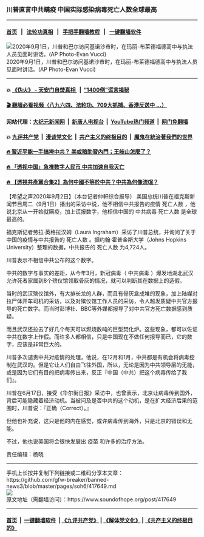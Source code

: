 ### 川普直言中共瞒疫 中国实际感染病毒死亡人数全球最高
------------------------

#### [首页](https://github.com/gfw-breaker/banned-news3/blob/master/README.md) &nbsp;&nbsp;|&nbsp;&nbsp; [法轮功真相](https://github.com/begood0513/basic/blob/master/README.md)  &nbsp;&nbsp;|&nbsp;&nbsp; [手把手翻墙教程](https://github.com/gfw-breaker/guides/wiki)  &nbsp;&nbsp;|&nbsp;&nbsp; [一键翻墙软件](https://github.com/gfw-breaker/nogfw/blob/master/README.md)  



<div><img alt="2020年9月1日，川普和巴尔访问基诺沙市时，在玛丽-布莱德福德高中与执法人员见面时讲话。(AP Photo-Evan Vucci)" src="https://img.soundofhope.org/2020-09/1599077848698.jpg"/>
<br/><figcaption class="caption">
 2020年9月1日，川普和巴尔访问基诺沙市时，在玛丽-布莱德福德高中与执法人员见面时讲话。(AP Photo-Evan Vucci)
</figcaption></div><hr/>

#### 💥 [《伪火》 - 天安门自焚真相 ](http://141.164.51.119:10000/videos/blog/weihuo.html)&nbsp; |&nbsp; [“1400例”谎言揭秘  ](http://141.164.51.119:10000/videos/blog/jiexi1400.html)

#### [ 🎬  翻墙必看视频（八九六四、法轮功、709大抓捕、香港反送中 ...）](https://github.com/gfw-breaker/links/blob/master/banned.md)

#### 网站代理：[大纪元新闻网](http://167.172.10.89:10080/gb/) &nbsp;|&nbsp; [新唐人电视台](http://167.172.10.89:8808/gb/)  &nbsp;|&nbsp; [YouTube热门频道](http://158.247.203.241/youtube.html) &nbsp;|&nbsp; [网门免翻墙](http://158.247.203.241:11000/show.aspx?name=ogHome)

#### 💥 [九评共产党](http://141.164.51.119:10000/videos/res/jiuping/)&nbsp; |&nbsp; [漫谈党文化](http://141.164.51.119:10000/videos/res/mtdwh/)&nbsp; |&nbsp; [共产主义的终极目的](http://141.164.51.119:10000/videos/res/zjmd/)&nbsp; |&nbsp; [魔鬼在統治著我們的世界](http://141.164.51.119:10000/videos/res/TheSpecter/)  

#### [ 🔥  習近平能一手搞垮中共？ 美或暗助習內鬥；王岐山怎麼了？](http://141.164.51.119:10000/videos/news/epoch02.html)

#### [ 🔥  「透视中国」急推数字人民币 中共加速自我灭亡](http://141.164.51.119:10000/videos/news/don01.html)

#### [ 🔥  【透視共產黨合集2】為何中國不等於中共？中共為何像流氓？](http://141.164.51.119:10000/videos/news/../res/detox/index.html)

<div><div class="Content__Wrapper sc-1bvya0-0 grZQxZ">
 <p class="meta-top">
  <span class="meta">
   【希望之声2020年9月2日】（本台记者仲軒综合报导）
  </span>
  美国总统川普在福克斯新闻节目周二（9月1日）播出的采访中说，他不相信中共报告的疫情
  <ok href="/term/17777">
   死亡人数
  </ok>
  ，他说北京从一开始就瞒疫，加上谎报数字，他相信中国的
  <ok href="/term/248971">
   中共病毒
  </ok>
  <ok href="/term/17777">
   死亡人数
  </ok>
  是全球最高的。
 </p>
 <p>
  福克斯记者劳拉·英格拉汉姆（Laura Ingraham）采访了川普总统，并询问了关于中国的疫情与中共报告的
  <ok href="/term/17777">
   死亡人数
  </ok>
  。据约翰·霍普金斯大学（Johns Hopkins University）整理的数据，中共报告的
  <ok href="/term/17777">
   死亡人数
  </ok>
  为4,724人。
 </p>
 <div class="AD_Embed__Wrap-sc-1xslmin-0 igMuqX module desktop">
  <div>
  </div>
 </div>
 <p>
  川普表示不相信中共公布的这个数字。
 </p>
 <p>
  中共的数字与事实的差距，从今年3月，新冠病毒（
  <ok href="/term/248971">
   中共病毒
  </ok>
  ）爆发地湖北武汉允许死者家属到8个殡仪馆领取骨灰的情况，就可以判断其在数据上的造假。
 </p>
 <p>
  当时的武汉殡仪馆外，有大排长龙的人群，而且有骨灰盒成堆的现象，加上陆媒对拉尸体开车司机的采访，以及对殡仪馆工作人员的采访，令人越发质疑中共官方报导的死亡数字。而当时彭博社、BBC等外媒都报导了对中共官方死亡数据感到质疑。
 </p>
 <p>
  而且武汉还拉去了好几个每天可以燃烧数吨的巨型焚化炉。这些现象，都可以佐证中共在数字上作假。而许多人都相信，只是中国现在不做任何报导而已，它的数字，应该是非常巨大的。
 </p>
 <p>
  川普多次谴责中共对疫情的处理，他说，在12月和1月，中共都是有机会将病毒控制在武汉的。但是它让人们自由飞往外国，所以，无论是因为中共领导层的无能，或是因为它们有目的把病毒传出来，反正『中国（中共）把这个病毒传给了我们』。
 </p>
 <p>
  川普在6月17日，接受《华尔街日报》采访中，也曾表示，北京让病毒传到国外，背后可能隐藏着经济动机。当被问及是否中共的这个动机，是在扩大经济后果的范围时，川普说：『正确（Correct）。』
 </p>
 <p>
  但他也补充说，这只是他的内在感觉，或许病毒传到海外，只是北京的错误和无能。
 </p>
 <p>
  不过，他也说美国将会很快发展出
  <ok href="/term/19628">
   疫苗
  </ok>
  和许多的治疗方法。
 </p>
 <p class="meta-btm">
  责任编辑：杨晓
 </p>
</div>
</div>
<hr/>
手机上长按并复制下列链接或二维码分享本文章：<br/>
https://github.com/gfw-breaker/banned-news3/blob/master/pages/soh6/417649.md <br/>
<a href='https://github.com/gfw-breaker/banned-news3/blob/master/pages/soh6/417649.md'><img src='https://github.com/gfw-breaker/banned-news3/blob/master/pages/soh6/417649.md.png'/></a> <br/>
原文地址（需翻墙访问）：https://www.soundofhope.org/post/417649


------------------------
#### [首页](https://github.com/gfw-breaker/banned-news3/blob/master/README.md) &nbsp;|&nbsp; [一键翻墙软件](https://github.com/gfw-breaker/nogfw/blob/master/README.md) &nbsp;| [《九评共产党》](https://github.com/gfw-breaker/9ping.md/blob/master/README.md#九评之一评共产党是什么) | [《解体党文化》](https://github.com/gfw-breaker/jtdwh.md/blob/master/README.md) | [《共产主义的终极目的》](https://github.com/gfw-breaker/gczydzjmd.md/blob/master/README.md)


<img src='http://gfw-breaker.win/banned-news3/pages/soh6/417649.md' width='0px' height='0px'/>